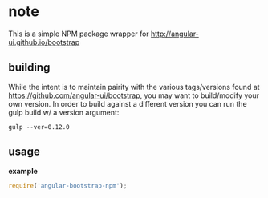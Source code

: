 # note

This is a simple NPM package wrapper for http://angular-ui.github.io/bootstrap

## building

While the intent is to maintain pairity with the various tags/versions found at https://github.com/angular-ui/bootstrap, you may want to build/modify your own version.
In order to build against a different version you can run the gulp build w/ a version argument: 

`gulp --ver=0.12.0`

## usage

**example**

```javascript
require('angular-bootstrap-npm');
```
